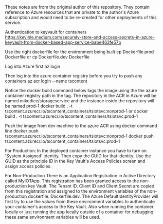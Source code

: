These notes are from the original author of this repository. They
contain reference to Azure resources that are private to the author's 
Azure subscription and would need to be re-created for other deployments
of this service.

Authentication to keyvault for containers
https://kevinle.medium.com/securely-store-and-access-secrets-in-azure-keyvault-from-docker-based-app-service-babe463fe57b

Use the right dockerfile for the environment being built
cp Dockerfile.prod Dockerfile
or
cp Dockerfile.dev Dockerfile

Log into Azure first
az login

Then log into the azure container registry before you try to push any containers
az acr login --name tscontent

Notice the docker build command below tags the image using the the azure container registry path in the tag.
The repository in the ACR in Azure will be named mikedice/storageservice and the instance inside the repository will be named prod-1
docker build . -t tscontent.azurecr.io/tscontent_containers/tsiotsvc:nonprod-1
or
docker build . -t tscontent.azurecr.io/tscontent_containers/tsiotsvc:prod-1


Push the image from dev machine to the azure ACR using docker command line
docker push tscontent.azurecr.io/tscontent_containers/tsiotsvc:nonprod-1
docker push tscontent.azurecr.io/tscontent_containers/tsiotsvc:prod-1

For Production:
In the deployed container instance you have to turn on 'System Assigned' identity.
Then copy the GUID for that identity. Use the GUID as the principle ID in the Key Vault's Access Policies screen and 
assign access policies.

For Non-Production
There is an Application Registration in Active Directory called MyIOTApp. This registration has been granted
access to the non-production key Vault. The Tenant ID, Client ID and Client Secret are copied from this registration
and assigned to the environment variables of the non-production dockerfile: Dockerfile.dev. The Azure DefaultIdentityProvider
will first try to use the values from these environment variables to authenticate your container's access to the Key Vault.
Also when running the container locally or just running the app locally outside of a container for debugging these 
same environment variables will be used.